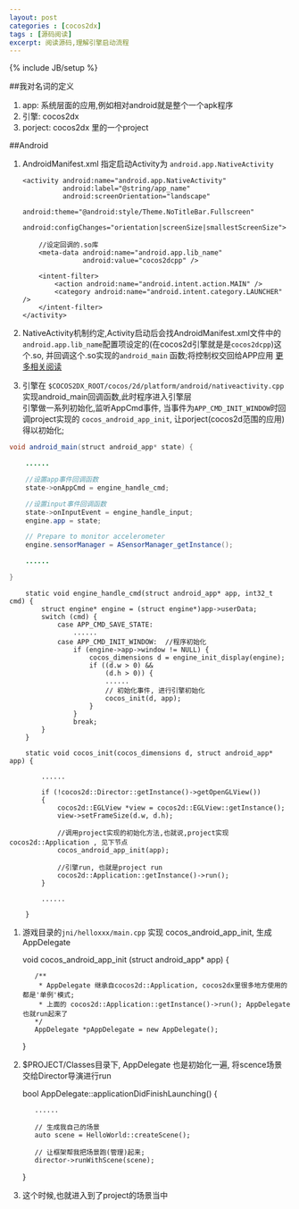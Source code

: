 ```yaml
---
layout: post
categories : [cocos2dx]
tags : [源码阅读]
excerpt: 阅读源码,理解引擎启动流程
---
```

{% include JB/setup %}

##我对名词的定义

1.  app: 系统层面的应用,例如相对android就是整个一个apk程序
1.  引擎: cocos2dx
1.  porject: cocos2dx 里的一个project

##Android

1.  AndroidManifest.xml 指定启动Activity为 `android.app.NativeActivity`

        <activity android:name="android.app.NativeActivity"
                  android:label="@string/app_name"
                  android:screenOrientation="landscape"
                  android:theme="@android:style/Theme.NoTitleBar.Fullscreen"
                  android:configChanges="orientation|screenSize|smallestScreenSize">

            //设定回调的.so库
            <meta-data android:name="android.app.lib_name"
                       android:value="cocos2dcpp" />

            <intent-filter>
                <action android:name="android.intent.action.MAIN" />
                <category android:name="android.intent.category.LAUNCHER" />
            </intent-filter>
        </activity>

1.  NativeActivity机制约定,Activity启动后会找AndroidManifest.xml文件中的`android.app.lib_name`配置项设定的(在cocos2d引擎就是是`cocos2dcpp`)这个.so,
并回调这个.so实现的`android_main` 函数;将控制权交回给APP应用     [更多相关阅读](/2013-12-02-Android纯原生NativeActivity机制解析.html])

1.  引擎在 `$COCOS2DX_ROOT/cocos/2d/platform/android/nativeactivity.cpp` 实现android_main回调函数,此时程序进入引擎层    
引擎做一系列初始化,监听AppCmd事件, 当事件为`APP_CMD_INIT_WINDOW`时回调project实现的 `cocos_android_app_init`, 让porject(cocos2d范围的应用)得以初始化;

```java
void android_main(struct android_app* state) {

    ......

    //设置app事件回调函数
    state->onAppCmd = engine_handle_cmd;

    //设置input事件回调函数
    state->onInputEvent = engine_handle_input;
    engine.app = state;

    // Prepare to monitor accelerometer
    engine.sensorManager = ASensorManager_getInstance();

    ......

}
```

        static void engine_handle_cmd(struct android_app* app, int32_t cmd) {
            struct engine* engine = (struct engine*)app->userData;
            switch (cmd) {
                case APP_CMD_SAVE_STATE:
                    ......
                case APP_CMD_INIT_WINDOW:  //程序初始化
                    if (engine->app->window != NULL) {
                        cocos_dimensions d = engine_init_display(engine);
                        if ((d.w > 0) &&
                            (d.h > 0)) {
                            ......
                            // 初始化事件, 进行引擎初始化
                            cocos_init(d, app);
                        }
                    }
                    break;
            }
        }

        static void cocos_init(cocos_dimensions d, struct android_app* app) {

            ......

            if (!cocos2d::Director::getInstance()->getOpenGLView())
            {
                cocos2d::EGLView *view = cocos2d::EGLView::getInstance();
                view->setFrameSize(d.w, d.h);

                //调用project实现的初始化方法,也就说,project实现cocos2d::Application , 见下节点
                cocos_android_app_init(app);

                //引擎run, 也就是project run
                cocos2d::Application::getInstance()->run();
            }

            ......

        }

1.   游戏目录的`jni/helloxxx/main.cpp` 实现 cocos_android_app_init, 生成 AppDelegate

        void cocos_android_app_init (struct android_app* app) {

            /**
             * AppDelegate 继承自cocos2d::Application, cocos2dx里很多地方使用的都是'单例'模式;
             * 上面的 cocos2d::Application::getInstance()->run(); AppDelegate也就run起来了
            */
            AppDelegate *pAppDelegate = new AppDelegate();

        }

1.   $PROJECT/Classes目录下, AppDelegate 也是初始化一遍, 将scence场景 交给Director导演进行run

        bool AppDelegate::applicationDidFinishLaunching() {

            ......

            // 生成我自己的场景
            auto scene = HelloWorld::createScene();

            // 让框架帮我把场景跑(管理)起来;
            director->runWithScene(scene);

        }

1.  这个时候,也就进入到了project的场景当中






